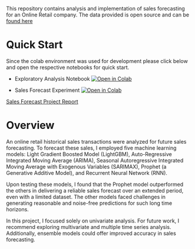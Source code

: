 This repository contains analysis and implementation of sales forecasting for an Online Retail company. The data provided is open source and can be [found here](https://archive.ics.uci.edu/dataset/352/online+retail)

# Quick Start

Since the colab environment was used for development please click below and open the respective notebooks for quick start.

- Exploratory Analysis Notebook  <a href="https://colab.research.google.com/drive/11F-SBtgNCvYmaawm1GyZUscqqGkY3yOm?usp=sharing" target="_parent"><img src="https://colab.research.google.com/assets/colab-badge.svg" alt="Open in Colab"/></a>

- Sales Forecast Experiment <a href="https://colab.research.google.com/drive/1mAIjIW2SgHqdoSxd_DHPvTaqNikSeOv6?usp=sharing" target="_parent"><img src="https://colab.research.google.com/assets/colab-badge.svg" alt="Open in Colab"/></a>

[Sales Forecast Project Report](https://venkatesh-murugadas.notion.site/Sales-Forecast-for-Online-Retailer-8c8bb328fb1444209d3b9d4ee1e7ef57?pvs=4)

# Overview

An online retail historical sales transactions were analyzed for future sales forecasting. To forecast these sales, I employed five machine learning models: Light Gradient Boosted Model (LightGBM), Auto-Regressive Integrated Moving Average (ARIMA), Seasonal Autoregressive Integrated Moving Average with Exogenous Variables (SARIMAX), Prophet (a Generative Additive Model), and Recurrent Neural Network (RNN).

Upon testing these models, I found that the Prophet model outperformed the others in delivering a reliable sales forecast over an extended period, even with a limited dataset. The other models faced challenges in generating reasonable and noise-free predictions for such long time horizons.

In this project, I focused solely on univariate analysis. For future work, I recommend exploring multivariate and multiple time series analysis. Additionally, ensemble models could offer improved accuracy in sales forecasting.